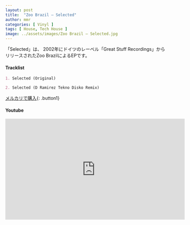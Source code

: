 ```yaml
---
layout: post
title:  "Zoo Brazil – Selected"
author: mmr
categories: [ Vinyl ]
tags: [ House, Tech House ]
image: ../assets/images/Zoo Brazil – Selected.jpg
---
```


「Selected」は、
2002年にドイツのレーベル「Great Stuff Recordings」からリリースされたZoo BrazilによるEPです。

#### Tracklist
```md
1. Selected (Original)

2. Selected (D Ramirez Tekno Disko Remix)
```

[メルカリで購入](https://jp.mercari.com/item/m50376658467?afid=6142608987){: .button1}

#### Youtube
<iframe width="560" height="315" src="https://www.youtube.com/embed/fZCIMN23tdA?si=PQWcLlE0B9NfBY97" title="YouTube video player" frameborder="0" allow="accelerometer; autoplay; clipboard-write; encrypted-media; gyroscope; picture-in-picture; web-share" referrerpolicy="strict-origin-when-cross-origin" allowfullscreen></iframe>